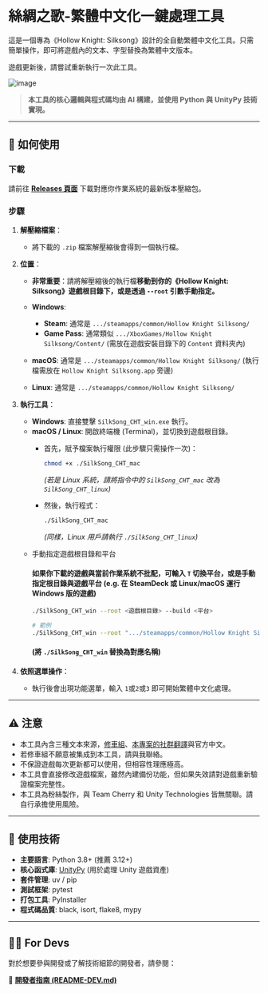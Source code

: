 # 絲綢之歌-繁體中文化一鍵處理工具

這是一個專為《Hollow Knight: Silksong》設計的全自動繁體中文化工具。只需簡單操作，即可將遊戲內的文本、字型替換為繁體中文版本。

遊戲更新後，請嘗試重新執行一次此工具。

![image](https://github.com/tents89/SKSG_TChinese/blob/main/Tool.png)
> **本工具的核心邏輯與程式碼均由 AI 構建，並使用 Python 與 UnityPy 技術實現。**

---

## 🚀 如何使用

### 下載

請前往 **[Releases 頁面](https://github.com/tents89/SKSG_TChinese/releases)** 下載對應你作業系統的最新版本壓縮包。

### 步驟

1.  **解壓縮檔案**：
    * 將下載的 `.zip` 檔案解壓縮後會得到一個執行檔。

2.  **位置**：
    * **非常重要**：請將解壓縮後的執行檔**移動到你的《Hollow Knight: Silksong》遊戲根目錄下，或是透過 `--root` 引數手動指定。**
    * **Windows**:
        * **Steam**: 通常是 `.../steamapps/common/Hollow Knight Silksong/`
        * **Game Pass**: 通常類似 `.../XboxGames/Hollow Knight Silksong/Content/` (需放在遊戲安裝目錄下的 `Content` 資料夾內)

    * **macOS**: 通常是 `.../steamapps/common/Hollow Knight Silksong/` (執行檔需放在 `Hollow Knight Silksong.app` 旁邊)
    * **Linux**: 通常是 `.../steamapps/common/Hollow Knight Silksong/`

3.  **執行工具**：
    * **Windows**: 直接雙擊 `SilkSong_CHT_win.exe` 執行。
    * **macOS / Linux**: 開啟終端機 (Terminal)，並切換到遊戲根目錄。
        * 首先，賦予檔案執行權限 (此步驟只需操作一次)：
            ```bash
            chmod +x ./SilkSong_CHT_mac
            ```
            *(若是 Linux 系統，請將指令中的 `SilkSong_CHT_mac` 改為 `SilkSong_CHT_linux`)*

        * 然後，執行程式：
            ```bash
            ./SilkSong_CHT_mac
            ```
            *(同樣，Linux 用戶請執行 `./SilkSong_CHT_linux`)*
    * 手動指定遊戲根目錄和平台
      #### 如果你下載的遊戲與當前作業系統不批配，可輸入 `T` 切換平台，或是手動指定根目錄與遊戲平台 (e.g. 在 SteamDeck 或 Linux/macOS 運行 Windows 版的遊戲) ####
        ```bash
        ./SilkSong_CHT_win --root <遊戲根目錄> --build <平台>

        # 範例
        ./SilkSong_CHT_win --root ".../steamapps/common/Hollow Knight Silksong/" --build "Windows"
        ```
      #### (將 `./SilkSong_CHT_win` 替換為對應名稱)
      
4.  **依照選單操作**：
    * 執行後會出現功能選單，輸入 `1`或`2`或`3` 即可開始繁體中文化處理。

---

## ⚠️ 注意

* 本工具內含三種文本來源，[修車組](https://www.bilibili.com/video/BV19epDzrEut)、[本專案的社群翻譯](https://paratranz.cn/projects/16176)與官方中文。
* 若修車組不願意被集成到本工具，請與我聯絡。
* 不保證遊戲每次更新都可以使用，但相容性理應極高。
* 本工具會直接修改遊戲檔案，雖然內建備份功能，但如果失效請對遊戲重新驗證檔案完整性。
* 本工具為粉絲製作，與 Team Cherry 和 Unity Technologies 皆無關聯。請自行承擔使用風險。
---

## 🔧 使用技術

* **主要語言**: Python 3.8+ (推薦 3.12+)
* **核心函式庫**: [UnityPy](https://github.com/K0lb3/UnityPy) (用於處理 Unity 遊戲資產)
* **套件管理**: uv / pip
* **測試框架**: pytest
* **打包工具**: PyInstaller
* **程式碼品質**: black, isort, flake8, mypy

---

## 👨‍💻 For Devs

對於想要參與開發或了解技術細節的開發者，請參閱：

📖 **[開發者指南 (README-DEV.md)](README-DEV.md)**
